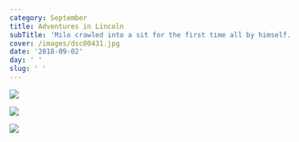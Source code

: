 ```yaml
---
category: September
title: Adventures in Lincoln
subTitle: 'Milo crawled into a sit for the first time all by himself. '
cover: /images/dsc00431.jpg
date: '2018-09-02'
day: ' '
slug: ' '
---
```

![](/images/img_20180902_133533.jpg)

![](/images/dsc00420.jpg)

![](/images/dsc00431.jpg)
